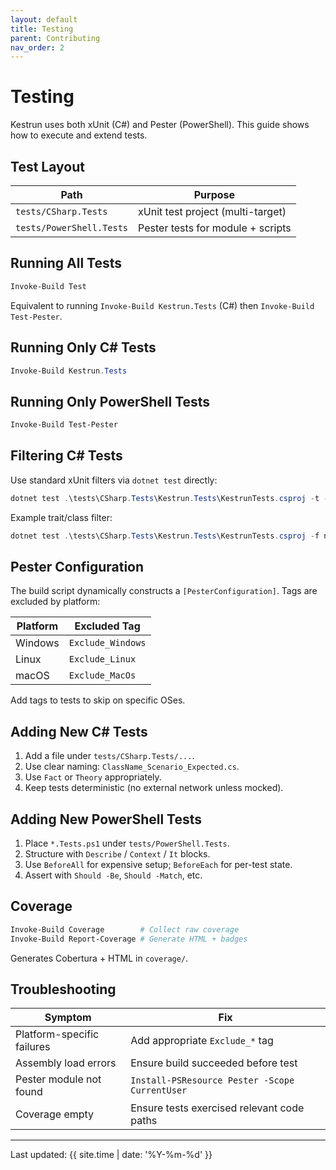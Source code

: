 ```yaml
---
layout: default
title: Testing
parent: Contributing
nav_order: 2
---
```


# Testing

Kestrun uses both xUnit (C#) and Pester (PowerShell). This guide shows how to execute and extend tests.

## Test Layout

| Path | Purpose |
|------|---------|
| `tests/CSharp.Tests` | xUnit test project (multi-target) |
| `tests/PowerShell.Tests` | Pester tests for module + scripts |

## Running All Tests

```powershell
Invoke-Build Test
```

Equivalent to running `Invoke-Build Kestrun.Tests` (C#) then `Invoke-Build Test-Pester`.

## Running Only C# Tests

```powershell
Invoke-Build Kestrun.Tests
```

## Running Only PowerShell Tests

```powershell
Invoke-Build Test-Pester
```

## Filtering C# Tests

Use standard xUnit filters via `dotnet test` directly:

```powershell
dotnet test .\tests\CSharp.Tests\Kestrun.Tests\KestrunTests.csproj -t --list-tests
```

Example trait/class filter:

```powershell
dotnet test .\tests\CSharp.Tests\Kestrun.Tests\KestrunTests.csproj -f net9.0 --filter "FullyQualifiedName~Routing"
```

## Pester Configuration

The build script dynamically constructs a `[PesterConfiguration]`. Tags are excluded by platform:

| Platform | Excluded Tag |
|----------|--------------|
| Windows | `Exclude_Windows` |
| Linux | `Exclude_Linux` |
| macOS | `Exclude_MacOs` |

Add tags to tests to skip on specific OSes.

## Adding New C# Tests

1. Add a file under `tests/CSharp.Tests/...`.
2. Use clear naming: `ClassName_Scenario_Expected.cs`.
3. Use `Fact` or `Theory` appropriately.
4. Keep tests deterministic (no external network unless mocked).

## Adding New PowerShell Tests

1. Place `*.Tests.ps1` under `tests/PowerShell.Tests`.
2. Structure with `Describe` / `Context` / `It` blocks.
3. Use `BeforeAll` for expensive setup; `BeforeEach` for per-test state.
4. Assert with `Should -Be`, `Should -Match`, etc.

## Coverage

```powershell
Invoke-Build Coverage        # Collect raw coverage
Invoke-Build Report-Coverage # Generate HTML + badges
```

Generates Cobertura + HTML in `coverage/`.

## Troubleshooting

| Symptom | Fix |
|---------|-----|
| Platform-specific failures | Add appropriate `Exclude_*` tag |
| Assembly load errors | Ensure build succeeded before test |
| Pester module not found | `Install-PSResource Pester -Scope CurrentUser` |
| Coverage empty | Ensure tests exercised relevant code paths |

---
Last updated: {{ site.time | date: '%Y-%m-%d' }}
